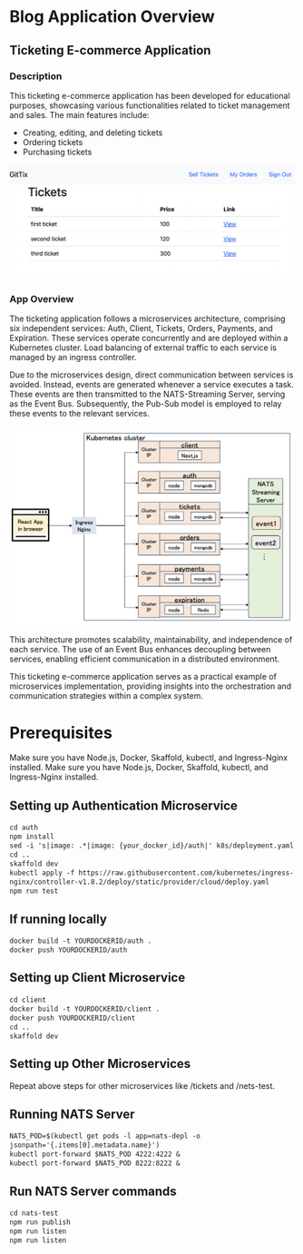 # Blog Application Overview
## Ticketing E-commerce Application

### Description
This ticketing e-commerce application has been developed for educational purposes, showcasing various functionalities related to ticket management and sales. The main features include:

- Creating, editing, and deleting tickets
- Ordering tickets
- Purchasing tickets

![Application Screenshot](./images/appView.png)

### App Overview
The ticketing application follows a microservices architecture, comprising six independent services: Auth, Client, Tickets, Orders, Payments, and Expiration. These services operate concurrently and are deployed within a Kubernetes cluster. Load balancing of external traffic to each service is managed by an ingress controller.

Due to the microservices design, direct communication between services is avoided. Instead, events are generated whenever a service executes a task. These events are then transmitted to the NATS-Streaming Server, serving as the Event Bus. Subsequently, the Pub-Sub model is employed to relay these events to the relevant services.

![Microservices Architecture](./images/appArchitecture.png)

This architecture promotes scalability, maintainability, and independence of each service. The use of an Event Bus enhances decoupling between services, enabling efficient communication in a distributed environment.

This ticketing e-commerce application serves as a practical example of microservices implementation, providing insights into the orchestration and communication strategies within a complex system.


# Prerequisites
 Make sure you have Node.js, Docker, Skaffold, kubectl, and Ingress-Nginx installed. 
 Make sure you have Node.js, Docker, Skaffold, kubectl, and Ingress-Nginx installed. 

## Setting up Authentication Microservice
```
cd auth
npm install
sed -i 's|image: .*|image: {your_docker_id}/auth|' k8s/deployment.yaml
cd ..
skaffold dev
kubectl apply -f https://raw.githubusercontent.com/kubernetes/ingress-nginx/controller-v1.8.2/deploy/static/provider/cloud/deploy.yaml
npm run test
```

## If running locally
```
docker build -t YOURDOCKERID/auth .
docker push YOURDOCKERID/auth
```
## Setting up Client Microservice
```
cd client
docker build -t YOURDOCKERID/client .
docker push YOURDOCKERID/client
cd ..
skaffold dev
```
## Setting up Other Microservices
Repeat above steps for other microservices like /tickets and /nets-test.

## Running NATS Server
```
NATS_POD=$(kubectl get pods -l app=nats-depl -o jsonpath='{.items[0].metadata.name}')
kubectl port-forward $NATS_POD 4222:4222 &
kubectl port-forward $NATS_POD 8222:8222 &
```
## Run NATS Server commands
```
cd nats-test
npm run publish
npm run listen
npm run listen
```
